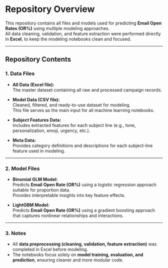 # **Repository Overview**

This repository contains all files and models used for predicting **Email Open Rates (OR%)** using multiple modeling approaches.  
All data cleaning, validation, and feature extraction were performed directly in **Excel**, to keep the modeling notebooks clean and focused.

---

## **Repository Contents**

### **1. Data Files**
- **All Data (Excel file):**  
  The master dataset containing all raw and processed campaign records.

- **Model Data (CSV file):**  
  Cleaned, filtered, and ready-to-use dataset for modeling.  
  This file serves as the main input for all machine learning notebooks.

- **Subject Features Data:**  
  Includes extracted features for each subject line (e.g., tone, personalization, emoji, urgency, etc.).

- **Meta Data:**  
  Provides category definitions and descriptions for each subject-line feature used in modeling.

---

### **2. Model Files**
- **Binomial GLM Model:**  
  Predicts **Email Open Rate (OR%)** using a logistic regression approach suitable for proportion data.  
  Provides interpretable insights into key feature effects.

- **LightGBM Model:**  
  Predicts **Email Open Rate (OR%)** using a gradient boosting approach that captures nonlinear relationships and interactions.

---

### **3. Notes**
- All **data preprocessing (cleaning, validation, feature extraction)** was completed in Excel before modeling.  
- The notebooks focus solely on **model training, evaluation, and prediction**, ensuring cleaner and more modular code.
